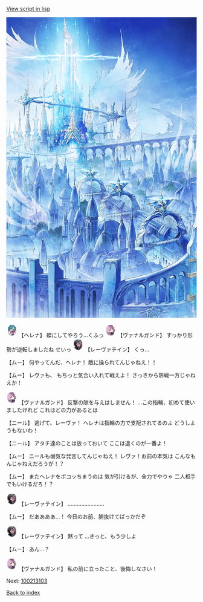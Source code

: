 [View script in lisp](../scripts/100213101.txt)

![angel_world.png](../images/backgrounds/angel_world.png)

<img src="../images/units/3302811.png" alt="3302811.png" height="34"/>
【ヘレナ】
磔にしてやろう…くふっ

<img src="../images/units/3601111.png" alt="3601111.png" height="34"/>
【ヴァナルガンド】
すっかり形勢が逆転しましたね
せいっ

<img src="../images/units/3100211.png" alt="3100211.png" height="34"/>
【レーヴァテイン】
くっ…

【ムー】
何やってんだ、ヘレナ！
敵に操られてんじゃねえ！！

【ムー】
レヴァも、
もちっと気合い入れて戦えよ！
さっきから防戦一方じゃねえか！

<img src="../images/units/3601111.png" alt="3601111.png" height="34"/>
【ヴァナルガンド】
反撃の隙を与えはしません！
…この指輪、初めて使いましたけれど
これほどの力があるとは

【ニール】
逃げて、レーヴァ！
ヘレナは指輪の力で支配されてるのよ
どうしようもないわ！

【ニール】
アタチ達のことは放っておいて
ここは退くのが一番よ！

【ムー】
ニールも弱気な発言してんじゃねえ！
レヴァ！お前の本気は
こんなもんじゃねえだろうが！？

【ムー】
またヘレナをボコッちまうのは
気が引けるが、全力でやりゃ
二人相手でもいけるだろ！？

<img src="../images/units/3100211.png" alt="3100211.png" height="34"/>
【レーヴァテイン】
……………………

【ムー】
だああああ…！
今日のお前、腑抜けてばっかだぞ

<img src="../images/units/3100211.png" alt="3100211.png" height="34"/>
【レーヴァテイン】
黙って
…きっと、もう少しよ

【ムー】
あん…？

<img src="../images/units/3601111.png" alt="3601111.png" height="34"/>
【ヴァナルガンド】
私の前に立ったこと、後悔しなさい！

Next: [100213103](100213103.md)

[Back to index](index.md)
